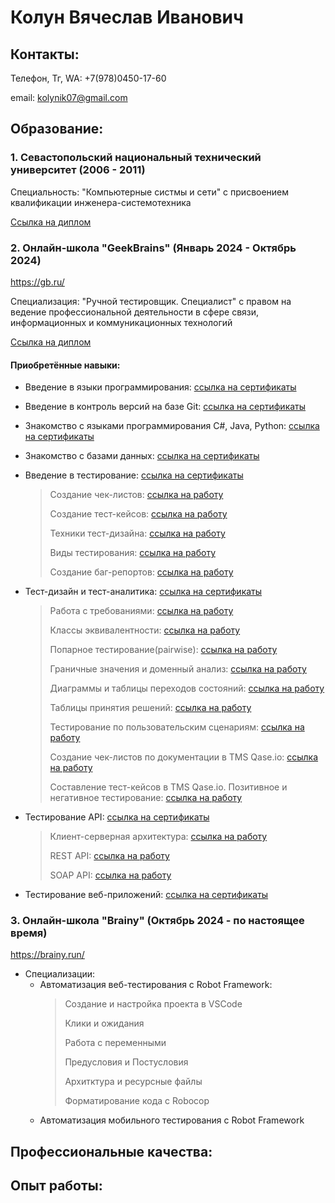 # Колун Вячеслав Иванович
## Контакты:
Телефон, Тг, WA: +7(978)0450-17-60

email: kolynik07@gmail.com

## Образование:
### 1. Севастопольский национальный технический университет (2006 - 2011) 
   
   Специальность: "Компьютерные систмы и сети" с присвоением квалификации инженера-системотехника
   
   [Ссылка на диплом](https://drive.google.com/drive/folders/16CJYFUHMl4fpQxXCqjZR0rEOs7n8eZFJ?usp=sharing)
### 2. Онлайн-школа "GeekBrains" (Январь 2024 - Октябрь 2024)

   <https://gb.ru/>

   Специализация: "Ручной тестировщик. Специалист" с правом на ведение профессиональной деятельности в сфере связи, информационных и коммуникационных технологий

   [Ссылка на диплом](https://drive.google.com/drive/folders/1BragvIjBEe71LA6cba8SzV17jmLeVMHZ?usp=sharing) 
   
#### Приобретённые навыки:   
* Введение в языки программирования: [ссылка на сертификаты](https://drive.google.com/drive/folders/1cuc7nD5zfcBI3HkHTy0WZ_bjMrGxrTeZ?usp=sharing)
* Введение в контроль версий на базе Git: [ссылка на сертификаты](https://drive.google.com/drive/folders/1RT0tt4aWBOqmTSlmO0jMBfO0IWPu1LuM?usp=sharing)
* Знакомство с языками программирования С#, Java, Python: [ссылка на сертификаты](https://drive.google.com/drive/folders/1pugG6Z2Z7WMONsy68YlBRh9pNPSGAwqK?usp=sharing)
* Знакомство с базами данных: [ссылка на сертификаты](https://drive.google.com/drive/folders/1-VDXh_jnjdarGzdEtnx0nRgXwYetddBz?usp=sharing) 
* Введение в тестирование: [ссылка на сертификаты](https://drive.google.com/drive/folders/1rR5qaiBUiMmYv6f1K6kimnXH10e4TAml?usp=sharing)
  
   > Создание чек-листов: [ссылка на работу](https://docs.google.com/spreadsheets/d/1jNm1qzXq3l6b0-Keosz7S25tCSAOfrpw/edit?usp=sharing&ouid=106035096334246694534&rtpof=true&sd=true)
  > 
  >  Создание тест-кейсов: [ссылка на работу](https://docs.google.com/spreadsheets/d/1O2e9NAg8Ed6uK8zKrAzBMtc2bvq8_XIM/edit?usp=sharing&ouid=106035096334246694534&rtpof=true&sd=true)
  > 
  > Техники тест-дизайна: [ссылка на работу](https://docs.google.com/spreadsheets/d/1TD_Y3xnp4wyEgooRgc081ul26pXLs4Zz/edit?usp=sharing&ouid=106035096334246694534&rtpof=true&sd=true)
  > 
  > Виды тестирования: [ссылка на работу](https://docs.google.com/spreadsheets/d/1lxfNvgJbtmcvnqvU0aWTgQjltAh8koW-/edit?usp=sharing&ouid=106035096334246694534&rtpof=true&sd=true)
  > 
  > Создание баг-репортов: [ссылка на работу](https://docs.google.com/spreadsheets/d/1hQBb-5Cex39UvENbIDrDQzGif6ZsuQ_Z/edit?usp=sharing&ouid=106035096334246694534&rtpof=true&sd=true)
* Тест-дизайн и тест-аналитика: [ссылка на сертификаты](https://drive.google.com/drive/folders/1Eid5Abt3-Cxcm-Xu67TcI-WLLCphOYw0?usp=sharing)

  > Работа с требованиями: [ссылка на работу](https://drive.google.com/drive/folders/14w4-2zc8a34AWOdBHewMS4V3bnt0Ys14?usp=sharing)
  >
  > Классы эквивалентности: [ссылка на работу](https://docs.google.com/spreadsheets/d/1FEL8A1yI8Ankx-3ZctVj7BAWsNuKpZmy/edit?usp=sharing&ouid=106035096334246694534&rtpof=true&sd=true)
  >
  > Попарное тестирование(pairwise): [ссылка на работу](https://docs.google.com/spreadsheets/d/1IaR_MzOY0w_q_vwuwZUv5rQlbgCyNEylmONN4GWzBOI/edit?usp=sharing)
  >
  > Граничные значения и доменный анализ: [ссылка на работу](https://docs.google.com/spreadsheets/d/1lRE-prYwbJPS22ubivMV73W5VvC5qxuTMNGohCTUh14/edit?usp=sharing)
  >
  >  Диаграммы и таблицы переходов состояний: [ссылка на работу](https://docs.google.com/spreadsheets/d/1lRE-prYwbJPS22ubivMV73W5VvC5qxuTMNGohCTUh14/edit?usp=sharing)
  >
  > Таблицы принятия решений: [ссылка на работу](https://docs.google.com/spreadsheets/d/1yoOEAko1p-rVAX-HhL-X6nctCYvvy4d3/edit?usp=sharing&ouid=106035096334246694534&rtpof=true&sd=true)
  >
  > Тестирование по пользовательским сценариям: [ссылка на работу](https://docs.google.com/spreadsheets/d/18Y8SceAolpNqr-gcm9Sm1WiDSNAbtt_-x3RlKbThrgQ/edit?usp=sharing)
  >
  > Создание чек-листов по документации в TMS Qase.io: [ссылка на работу](https://drive.google.com/drive/folders/1GXlQFEmzKHuxEh9todibPtF7gia_-ILe?usp=sharing)
  >
  > Составление тест-кейсов  в TMS Qase.io. Позитивное и негативное тестирование: [ссылка на работу](https://drive.google.com/drive/folders/13uje9sqmCnQJQYjYr8UuEq6w0taOK-2C?usp=sharing)   
* Тестирование API: [ссылка на сертификаты](https://drive.google.com/drive/folders/1L2YLAVpGELaBiZO246Umm9PTywxsmw9z?usp=sharing)

  > Клиент-серверная архитектура: [ссылка на работу](https://docs.google.com/spreadsheets/d/1KoXfb00I6tP0IVaZ9A6c0UMAp3j1F1tY3K_WxpBHZL0/edit?usp=sharing)
  >
  > REST API: [ссылка на работу](https://drive.google.com/drive/folders/1JIBfBTb7BfjDrZ7mTY4kXBQMUXpZF7vF?usp=sharing)
  >
  >  SOAP API: [ссылка на работу](https://drive.google.com/drive/folders/1jTYUw6crdusWAdP0qvb6VxClf84oX11-?usp=sharing)
* Тестирование веб-приложений: [ссылка на сертификаты](https://drive.google.com/file/d/1cxSSvyOpoVBwsdtX0-YiN_AKutvzlJ0n/view?usp=sharing)

### 3. Онлайн-школа "Brainy" (Октябрь 2024 - по настоящее время)

<https://brainy.run/>
* Cпециализации:
  - Автоматизация веб-тестирования с Robot Framework:
    > Создание и настройка проекта в VSCode
    >
    > Клики и ожидания
    >
    > Работа с переменными
    >
    > Предусловия и Постусловия
    >
    > Архитктура и ресурсные файлы
    >
    > Форматирование кода с Robocop
  - Автоматизация мобильного тестирования с Robot Framework
 

 ## Профессиональные качества:


 ## Опыт работы:


 





